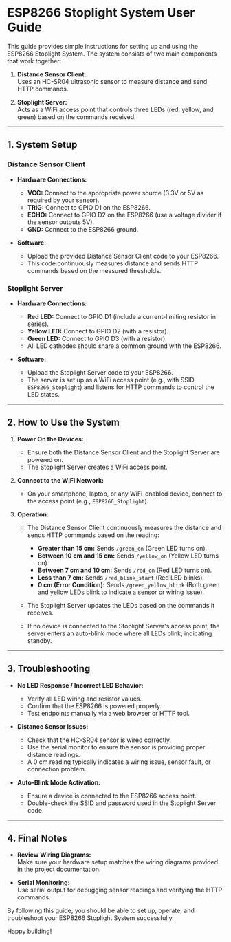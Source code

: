 # ESP8266 Stoplight System User Guide

This guide provides simple instructions for setting up and using the ESP8266 Stoplight System. The system consists of two main components that work together:

1. **Distance Sensor Client:**  
   Uses an HC-SR04 ultrasonic sensor to measure distance and send HTTP commands.
   
2. **Stoplight Server:**  
   Acts as a WiFi access point that controls three LEDs (red, yellow, and green) based on the commands received.

---

## 1. System Setup

### Distance Sensor Client

- **Hardware Connections:**
  - **VCC:** Connect to the appropriate power source (3.3V or 5V as required by your sensor).
  - **TRIG:** Connect to GPIO D1 on the ESP8266.
  - **ECHO:** Connect to GPIO D2 on the ESP8266 (use a voltage divider if the sensor outputs 5V).
  - **GND:** Connect to the ESP8266 ground.
  
- **Software:**
  - Upload the provided Distance Sensor Client code to your ESP8266.
  - This code continuously measures distance and sends HTTP commands based on the measured thresholds.

### Stoplight Server

- **Hardware Connections:**
  - **Red LED:** Connect to GPIO D1 (include a current-limiting resistor in series).
  - **Yellow LED:** Connect to GPIO D2 (with a resistor).
  - **Green LED:** Connect to GPIO D3 (with a resistor).
  - All LED cathodes should share a common ground with the ESP8266.
  
- **Software:**
  - Upload the Stoplight Server code to your ESP8266.
  - The server is set up as a WiFi access point (e.g., with SSID `ESP8266_Stoplight`) and listens for HTTP commands to control the LED states.

---

## 2. How to Use the System

1. **Power On the Devices:**
   - Ensure both the Distance Sensor Client and the Stoplight Server are powered on.
   - The Stoplight Server creates a WiFi access point.

2. **Connect to the WiFi Network:**
   - On your smartphone, laptop, or any WiFi-enabled device, connect to the access point (e.g., `ESP8266_Stoplight`).

3. **Operation:**
   - The Distance Sensor Client continuously measures the distance and sends HTTP commands based on the reading:
     - **Greater than 15 cm:** Sends `/green_on` (Green LED turns on).
     - **Between 10 cm and 15 cm:** Sends `/yellow_on` (Yellow LED turns on).
     - **Between 7 cm and 10 cm:** Sends `/red_on` (Red LED turns on).
     - **Less than 7 cm:** Sends `/red_blink_start` (Red LED blinks).
     - **0 cm (Error Condition):** Sends `/green_yellow_blink` (Both green and yellow LEDs blink to indicate a sensor or wiring issue).
     
   - The Stoplight Server updates the LEDs based on the commands it receives.
   - If no device is connected to the Stoplight Server's access point, the server enters an auto-blink mode where all LEDs blink, indicating standby.

---

## 3. Troubleshooting

- **No LED Response / Incorrect LED Behavior:**
  - Verify all LED wiring and resistor values.
  - Confirm that the ESP8266 is powered properly.
  - Test endpoints manually via a web browser or HTTP tool.

- **Distance Sensor Issues:**
  - Check that the HC-SR04 sensor is wired correctly.
  - Use the serial monitor to ensure the sensor is providing proper distance readings.
  - A 0 cm reading typically indicates a wiring issue, sensor fault, or connection problem.

- **Auto-Blink Mode Activation:**
  - Ensure a device is connected to the ESP8266 access point.
  - Double-check the SSID and password used in the Stoplight Server code.

---

## 4. Final Notes

- **Review Wiring Diagrams:**  
  Make sure your hardware setup matches the wiring diagrams provided in the project documentation.
  
- **Serial Monitoring:**  
  Use serial output for debugging sensor readings and verifying the HTTP commands.

By following this guide, you should be able to set up, operate, and troubleshoot your ESP8266 Stoplight System successfully.

Happy building!
